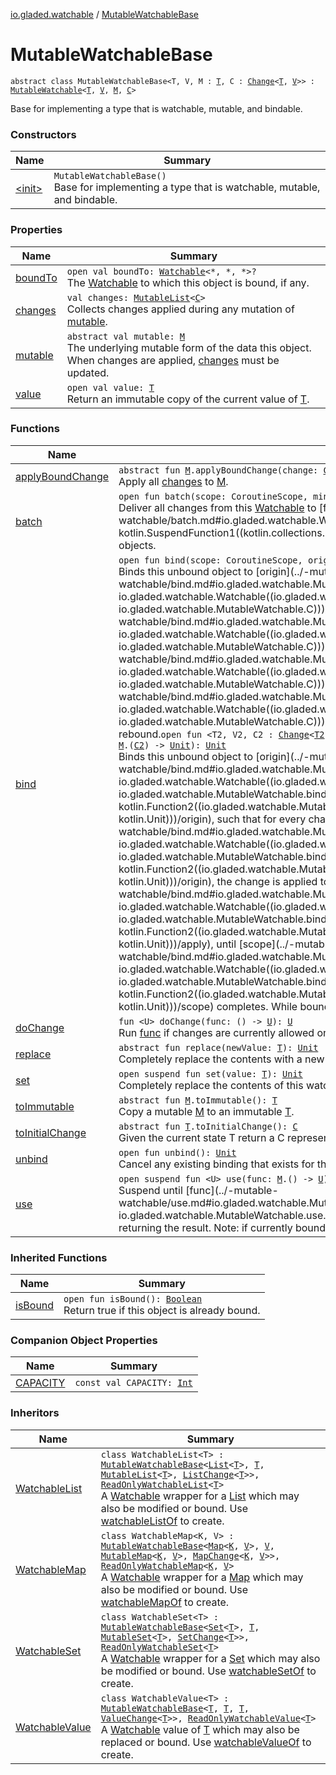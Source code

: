 [io.gladed.watchable](../index.md) / [MutableWatchableBase](./index.md)

# MutableWatchableBase

`abstract class MutableWatchableBase<T, V, M : `[`T`](index.md#T)`, C : `[`Change`](../-change/index.md)`<`[`T`](index.md#T)`, `[`V`](index.md#V)`>> : `[`MutableWatchable`](../-mutable-watchable/index.md)`<`[`T`](index.md#T)`, `[`V`](index.md#V)`, `[`M`](index.md#M)`, `[`C`](index.md#C)`>`

Base for implementing a type that is watchable, mutable, and bindable.

### Constructors

| Name | Summary |
|---|---|
| [&lt;init&gt;](-init-.md) | `MutableWatchableBase()`<br>Base for implementing a type that is watchable, mutable, and bindable. |

### Properties

| Name | Summary |
|---|---|
| [boundTo](bound-to.md) | `open val boundTo: `[`Watchable`](../-watchable/index.md)`<*, *, *>?`<br>The [Watchable](../-watchable/index.md) to which this object is bound, if any. |
| [changes](changes.md) | `val changes: `[`MutableList`](https://kotlinlang.org/api/latest/jvm/stdlib/kotlin.collections/-mutable-list/index.html)`<`[`C`](index.md#C)`>`<br>Collects changes applied during any mutation of [mutable](mutable.md). |
| [mutable](mutable.md) | `abstract val mutable: `[`M`](index.md#M)<br>The underlying mutable form of the data this object. When changes are applied, [changes](changes.md) must be updated. |
| [value](value.md) | `open val value: `[`T`](index.md#T)<br>Return an immutable copy of the current value of [T](../-watchable/index.md#T). |

### Functions

| Name | Summary |
|---|---|
| [applyBoundChange](apply-bound-change.md) | `abstract fun `[`M`](index.md#M)`.applyBoundChange(change: `[`C`](index.md#C)`): `[`Unit`](https://kotlinlang.org/api/latest/jvm/stdlib/kotlin/-unit/index.html)<br>Apply all [changes](changes.md) to [M](index.md#M). |
| [batch](batch.md) | `open fun batch(scope: CoroutineScope, minPeriod: `[`Long`](https://kotlinlang.org/api/latest/jvm/stdlib/kotlin/-long/index.html)`, func: suspend (`[`List`](https://kotlinlang.org/api/latest/jvm/stdlib/kotlin.collections/-list/index.html)`<`[`C`](index.md#C)`>) -> `[`Unit`](https://kotlinlang.org/api/latest/jvm/stdlib/kotlin/-unit/index.html)`): `[`WatchHandle`](../-watch-handle/index.md)<br>Deliver all changes from this [Watchable](../-watchable/index.md) to [func](../-watchable/batch.md#io.gladed.watchable.Watchable$batch(kotlinx.coroutines.CoroutineScope, kotlin.Long, kotlin.SuspendFunction1((kotlin.collections.List((io.gladed.watchable.Watchable.C)), kotlin.Unit)))/func) as lists of [Change](../-change/index.md) objects. |
| [bind](bind.md) | `open fun bind(scope: CoroutineScope, origin: `[`Watchable`](../-watchable/index.md)`<`[`T`](index.md#T)`, `[`V`](index.md#V)`, `[`C`](index.md#C)`>): `[`Unit`](https://kotlinlang.org/api/latest/jvm/stdlib/kotlin/-unit/index.html)<br>Binds this unbound object to [origin](../-mutable-watchable/bind.md#io.gladed.watchable.MutableWatchable$bind(kotlinx.coroutines.CoroutineScope, io.gladed.watchable.Watchable((io.gladed.watchable.MutableWatchable.T, io.gladed.watchable.MutableWatchable.V, io.gladed.watchable.MutableWatchable.C)))/origin), such that when [origin](../-mutable-watchable/bind.md#io.gladed.watchable.MutableWatchable$bind(kotlinx.coroutines.CoroutineScope, io.gladed.watchable.Watchable((io.gladed.watchable.MutableWatchable.T, io.gladed.watchable.MutableWatchable.V, io.gladed.watchable.MutableWatchable.C)))/origin) changes, this object is updated to match [origin](../-mutable-watchable/bind.md#io.gladed.watchable.MutableWatchable$bind(kotlinx.coroutines.CoroutineScope, io.gladed.watchable.Watchable((io.gladed.watchable.MutableWatchable.T, io.gladed.watchable.MutableWatchable.V, io.gladed.watchable.MutableWatchable.C)))/origin) exactly, until [scope](../-mutable-watchable/bind.md#io.gladed.watchable.MutableWatchable$bind(kotlinx.coroutines.CoroutineScope, io.gladed.watchable.Watchable((io.gladed.watchable.MutableWatchable.T, io.gladed.watchable.MutableWatchable.V, io.gladed.watchable.MutableWatchable.C)))/scope) completes. While bound, this object may not be externally modified or rebound.`open fun <T2, V2, C2 : `[`Change`](../-change/index.md)`<`[`T2`](bind.md#T2)`, `[`V2`](bind.md#V2)`>> bind(scope: CoroutineScope, origin: `[`Watchable`](../-watchable/index.md)`<`[`T2`](bind.md#T2)`, `[`V2`](bind.md#V2)`, `[`C2`](bind.md#C2)`>, apply: `[`M`](index.md#M)`.(`[`C2`](bind.md#C2)`) -> `[`Unit`](https://kotlinlang.org/api/latest/jvm/stdlib/kotlin/-unit/index.html)`): `[`Unit`](https://kotlinlang.org/api/latest/jvm/stdlib/kotlin/-unit/index.html)<br>Binds this unbound object to [origin](../-mutable-watchable/bind.md#io.gladed.watchable.MutableWatchable$bind(kotlinx.coroutines.CoroutineScope, io.gladed.watchable.Watchable((io.gladed.watchable.MutableWatchable.bind.T2, io.gladed.watchable.MutableWatchable.bind.V2, io.gladed.watchable.MutableWatchable.bind.C2)), kotlin.Function2((io.gladed.watchable.MutableWatchable.M, io.gladed.watchable.MutableWatchable.bind.C2, kotlin.Unit)))/origin), such that for every change to [origin](../-mutable-watchable/bind.md#io.gladed.watchable.MutableWatchable$bind(kotlinx.coroutines.CoroutineScope, io.gladed.watchable.Watchable((io.gladed.watchable.MutableWatchable.bind.T2, io.gladed.watchable.MutableWatchable.bind.V2, io.gladed.watchable.MutableWatchable.bind.C2)), kotlin.Function2((io.gladed.watchable.MutableWatchable.M, io.gladed.watchable.MutableWatchable.bind.C2, kotlin.Unit)))/origin), the change is applied to this object with [apply](../-mutable-watchable/bind.md#io.gladed.watchable.MutableWatchable$bind(kotlinx.coroutines.CoroutineScope, io.gladed.watchable.Watchable((io.gladed.watchable.MutableWatchable.bind.T2, io.gladed.watchable.MutableWatchable.bind.V2, io.gladed.watchable.MutableWatchable.bind.C2)), kotlin.Function2((io.gladed.watchable.MutableWatchable.M, io.gladed.watchable.MutableWatchable.bind.C2, kotlin.Unit)))/apply), until [scope](../-mutable-watchable/bind.md#io.gladed.watchable.MutableWatchable$bind(kotlinx.coroutines.CoroutineScope, io.gladed.watchable.Watchable((io.gladed.watchable.MutableWatchable.bind.T2, io.gladed.watchable.MutableWatchable.bind.V2, io.gladed.watchable.MutableWatchable.bind.C2)), kotlin.Function2((io.gladed.watchable.MutableWatchable.M, io.gladed.watchable.MutableWatchable.bind.C2, kotlin.Unit)))/scope) completes. While bound, this object may not be externally modified or rebound. |
| [doChange](do-change.md) | `fun <U> doChange(func: () -> `[`U`](do-change.md#U)`): `[`U`](do-change.md#U)<br>Run [func](do-change.md#io.gladed.watchable.MutableWatchableBase$doChange(kotlin.Function0((io.gladed.watchable.MutableWatchableBase.doChange.U)))/func) if changes are currently allowed on [immutable](#), or throw if not. |
| [replace](replace.md) | `abstract fun replace(newValue: `[`T`](index.md#T)`): `[`Unit`](https://kotlinlang.org/api/latest/jvm/stdlib/kotlin/-unit/index.html)<br>Completely replace the contents with a new value, updating changes() as required. |
| [set](set.md) | `open suspend fun set(value: `[`T`](index.md#T)`): `[`Unit`](https://kotlinlang.org/api/latest/jvm/stdlib/kotlin/-unit/index.html)<br>Completely replace the contents of this watchable. |
| [toImmutable](to-immutable.md) | `abstract fun `[`M`](index.md#M)`.toImmutable(): `[`T`](index.md#T)<br>Copy a mutable [M](index.md#M) to an immutable [T](index.md#T). |
| [toInitialChange](to-initial-change.md) | `abstract fun `[`T`](index.md#T)`.toInitialChange(): `[`C`](index.md#C)<br>Given the current state T return a C representing that initial state. |
| [unbind](unbind.md) | `open fun unbind(): `[`Unit`](https://kotlinlang.org/api/latest/jvm/stdlib/kotlin/-unit/index.html)<br>Cancel any existing binding that exists for this object. |
| [use](use.md) | `open suspend fun <U> use(func: `[`M`](index.md#M)`.() -> `[`U`](use.md#U)`): `[`U`](use.md#U)<br>Suspend until [func](../-mutable-watchable/use.md#io.gladed.watchable.MutableWatchable$use(kotlin.Function1((io.gladed.watchable.MutableWatchable.M, io.gladed.watchable.MutableWatchable.use.U)))/func) can safely execute, reading and/or writing data on [M](../-mutable-watchable/index.md#M) as desired and returning the result. Note: if currently bound ([isBound](../-mutable-watchable/is-bound.md) returns true), attempts to modify [M](../-mutable-watchable/index.md#M) will throw. |

### Inherited Functions

| Name | Summary |
|---|---|
| [isBound](../-mutable-watchable/is-bound.md) | `open fun isBound(): `[`Boolean`](https://kotlinlang.org/api/latest/jvm/stdlib/kotlin/-boolean/index.html)<br>Return true if this object is already bound. |

### Companion Object Properties

| Name | Summary |
|---|---|
| [CAPACITY](-c-a-p-a-c-i-t-y.md) | `const val CAPACITY: `[`Int`](https://kotlinlang.org/api/latest/jvm/stdlib/kotlin/-int/index.html) |

### Inheritors

| Name | Summary |
|---|---|
| [WatchableList](../-watchable-list/index.md) | `class WatchableList<T> : `[`MutableWatchableBase`](./index.md)`<`[`List`](https://kotlinlang.org/api/latest/jvm/stdlib/kotlin.collections/-list/index.html)`<`[`T`](../-watchable-list/index.md#T)`>, `[`T`](../-watchable-list/index.md#T)`, `[`MutableList`](https://kotlinlang.org/api/latest/jvm/stdlib/kotlin.collections/-mutable-list/index.html)`<`[`T`](../-watchable-list/index.md#T)`>, `[`ListChange`](../-list-change/index.md)`<`[`T`](../-watchable-list/index.md#T)`>>, `[`ReadOnlyWatchableList`](../-read-only-watchable-list.md)`<`[`T`](../-watchable-list/index.md#T)`>`<br>A [Watchable](../-watchable/index.md) wrapper for a [List](https://kotlinlang.org/api/latest/jvm/stdlib/kotlin.collections/-list/index.html) which may also be modified or bound. Use [watchableListOf](../watchable-list-of.md) to create. |
| [WatchableMap](../-watchable-map/index.md) | `class WatchableMap<K, V> : `[`MutableWatchableBase`](./index.md)`<`[`Map`](https://kotlinlang.org/api/latest/jvm/stdlib/kotlin.collections/-map/index.html)`<`[`K`](../-watchable-map/index.md#K)`, `[`V`](../-watchable-map/index.md#V)`>, `[`V`](../-watchable-map/index.md#V)`, `[`MutableMap`](https://kotlinlang.org/api/latest/jvm/stdlib/kotlin.collections/-mutable-map/index.html)`<`[`K`](../-watchable-map/index.md#K)`, `[`V`](../-watchable-map/index.md#V)`>, `[`MapChange`](../-map-change/index.md)`<`[`K`](../-watchable-map/index.md#K)`, `[`V`](../-watchable-map/index.md#V)`>>, `[`ReadOnlyWatchableMap`](../-read-only-watchable-map.md)`<`[`K`](../-watchable-map/index.md#K)`, `[`V`](../-watchable-map/index.md#V)`>`<br>A [Watchable](../-watchable/index.md) wrapper for a [Map](https://kotlinlang.org/api/latest/jvm/stdlib/kotlin.collections/-map/index.html) which may also be modified or bound. Use [watchableMapOf](../watchable-map-of.md) to create. |
| [WatchableSet](../-watchable-set/index.md) | `class WatchableSet<T> : `[`MutableWatchableBase`](./index.md)`<`[`Set`](https://kotlinlang.org/api/latest/jvm/stdlib/kotlin.collections/-set/index.html)`<`[`T`](../-watchable-set/index.md#T)`>, `[`T`](../-watchable-set/index.md#T)`, `[`MutableSet`](https://kotlinlang.org/api/latest/jvm/stdlib/kotlin.collections/-mutable-set/index.html)`<`[`T`](../-watchable-set/index.md#T)`>, `[`SetChange`](../-set-change/index.md)`<`[`T`](../-watchable-set/index.md#T)`>>, `[`ReadOnlyWatchableSet`](../-read-only-watchable-set.md)`<`[`T`](../-watchable-set/index.md#T)`>`<br>A [Watchable](../-watchable/index.md) wrapper for a [Set](https://kotlinlang.org/api/latest/jvm/stdlib/kotlin.collections/-set/index.html) which may also be modified or bound. Use [watchableSetOf](../watchable-set-of.md) to create. |
| [WatchableValue](../-watchable-value/index.md) | `class WatchableValue<T> : `[`MutableWatchableBase`](./index.md)`<`[`T`](../-watchable-value/index.md#T)`, `[`T`](../-watchable-value/index.md#T)`, `[`T`](../-watchable-value/index.md#T)`, `[`ValueChange`](../-value-change/index.md)`<`[`T`](../-watchable-value/index.md#T)`>>, `[`ReadOnlyWatchableValue`](../-read-only-watchable-value.md)`<`[`T`](../-watchable-value/index.md#T)`>`<br>A [Watchable](../-watchable/index.md) value of [T](../-watchable-value/index.md#T) which may also be replaced or bound. Use [watchableValueOf](../watchable-value-of.md) to create. |
